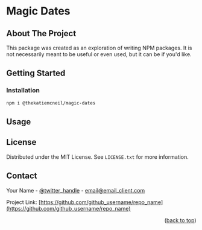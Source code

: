 # Magic Dates 

## About The Project
This package was created as an exploration of writing NPM packages. It is not necessarily meant to be useful or even used, but it can be if you'd like.


## Getting Started

### Installation

   ```sh
   npm i @thekatiemcneil/magic-dates
   ```


<!-- USAGE EXAMPLES -->
## Usage


<!-- LICENSE -->
## License

Distributed under the MIT License. See `LICENSE.txt` for more information.


<!-- CONTACT -->
## Contact

Your Name - [@twitter_handle](https://twitter.com/twitter_handle) - email@email_client.com

Project Link: [https://github.com/github_username/repo_name](https://github.com/github_username/repo_name)

<p align="right">(<a href="#top">back to top</a>)</p>
